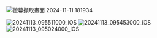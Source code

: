 ![螢幕擷取畫面 2024-11-11 181934](https://github.com/user-attachments/assets/64619ef3-aa99-4695-bc5e-70fff5d2893d)

![20241113_095511000_iOS](https://github.com/user-attachments/assets/376ae405-d508-43ba-98da-1065cdc96acc)
![20241113_095453000_iOS](https://github.com/user-attachments/assets/4e60513a-847c-4e36-b34e-46206e92890b)
![20241113_095024000_iOS](https://github.com/user-attachments/assets/304dbeb8-158f-4ca7-937f-4c7bb041663e)
